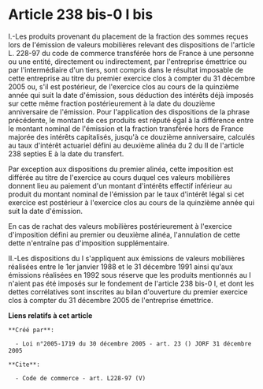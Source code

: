 # Article 238 bis-0 I bis

I.-Les produits provenant du placement de la fraction des sommes reçues lors de l'émission de valeurs mobilières relevant des
dispositions de l'article L. 228-97 du code de commerce transférée hors de France à une personne ou une entité, directement
ou indirectement, par l'entreprise émettrice ou par l'intermédiaire d'un tiers, sont compris dans le résultat imposable de
cette entreprise au titre du premier exercice clos à compter du 31 décembre 2005 ou, s'il est postérieur, de l'exercice clos
au cours de la quinzième année qui suit la date d'émission, sous déduction des intérêts déjà imposés sur cette même fraction
postérieurement à la date du douzième anniversaire de l'émission. Pour l'application des dispositions de la phrase
précédente, le montant de ces produits est réputé égal à la différence entre le montant nominal de l'émission et la fraction
transférée hors de France majorée des intérêts capitalisés, jusqu'à ce douzième anniversaire, calculés au taux d'intérêt
actuariel défini au deuxième alinéa du 2 du II de l'article 238 septies E à la date du transfert. 

Par exception aux dispositions du premier alinéa, cette imposition est différée au titre de l'exercice au cours duquel ces
valeurs mobilières donnent lieu au paiement d'un montant d'intérêts effectif inférieur au produit du montant nominal de
l'émission par le taux d'intérêt légal si cet exercice est postérieur à l'exercice clos au cours de la quinzième année qui
suit la date d'émission. 

En cas de rachat des valeurs mobilières postérieurement à l'exercice d'imposition défini au premier ou deuxième alinéa,
l'annulation de cette dette n'entraîne pas d'imposition supplémentaire. 

II.-Les dispositions du I s'appliquent aux émissions de valeurs mobilières réalisées entre le 1er janvier 1988 et le 31
décembre 1991 ainsi qu'aux émissions réalisées en 1992 sous réserve que les produits mentionnés au I n'aient pas été imposés
sur le fondement de l'article 238 bis-0 I, et dont les dettes corrélatives sont inscrites au bilan d'ouverture du premier
exercice clos à compter du 31 décembre 2005 de l'entreprise émettrice.

**Liens relatifs à cet article**

	**Créé par**:

	  - Loi n°2005-1719 du 30 décembre 2005 - art. 23 () JORF 31 décembre 2005

	**Cite**:

	  - Code de commerce - art. L228-97 (V)

